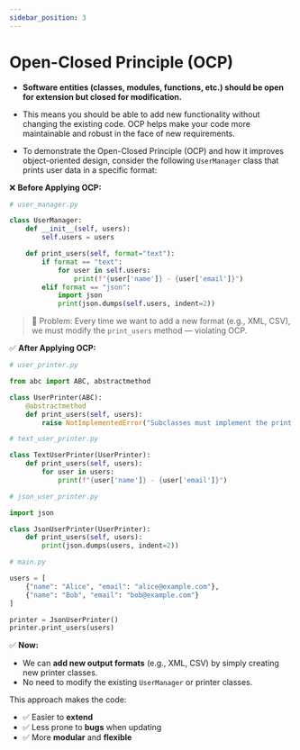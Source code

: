 ```yaml
---
sidebar_position: 3
---
```


# Open-Closed Principle (OCP)

- **Software entities (classes, modules, functions, etc.) should be open for extension but closed for modification.**

- This means you should be able to add new functionality without changing the existing code. OCP helps make your code more maintainable and robust in the face of new requirements.

- To demonstrate the Open-Closed Principle (OCP) and how it improves object-oriented design, consider the following `UserManager` class that prints user data in a specific format:


❌ **Before Applying OCP:**

```python
# user_manager.py

class UserManager:
    def __init__(self, users):
        self.users = users

    def print_users(self, format="text"):
        if format == "text":
            for user in self.users:
                print(f"{user['name']} - {user['email']}")
        elif format == "json":
            import json
            print(json.dumps(self.users, indent=2))
```

> 🔴 Problem: Every time we want to add a new format (e.g., XML, CSV), we must modify the `print_users` method — violating OCP.


✅ **After Applying OCP:**

```python
# user_printer.py

from abc import ABC, abstractmethod

class UserPrinter(ABC):
    @abstractmethod
    def print_users(self, users):
        raise NotImplementedError("Subclasses must implement the print method")
```

```python
# text_user_printer.py

class TextUserPrinter(UserPrinter):
    def print_users(self, users):
        for user in users:
            print(f"{user['name']} - {user['email']}")
```

```python
# json_user_printer.py

import json

class JsonUserPrinter(UserPrinter):
    def print_users(self, users):
        print(json.dumps(users, indent=2))
```

```python
# main.py

users = [
    {"name": "Alice", "email": "alice@example.com"},
    {"name": "Bob", "email": "bob@example.com"}
]

printer = JsonUserPrinter()
printer.print_users(users)
```

✅ **Now:**

- We can **add new output formats** (e.g., XML, CSV) by simply creating new printer classes.
- No need to modify the existing `UserManager` or printer classes.

This approach makes the code:
- ✅ Easier to **extend**
- ✅ Less prone to **bugs** when updating
- ✅ More **modular** and **flexible**
